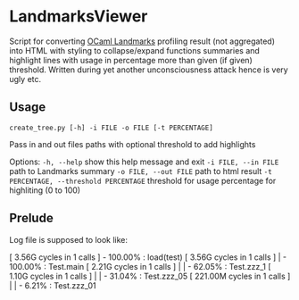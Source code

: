 # LandmarksViewer

Script for converting [OCaml Landmarks](https://github.com/LexiFi/landmarks) profiling result (not aggregated) into HTML with styling to collapse/expand functions summaries and highlight lines with usage in percentage more than given (if given) threshold.
Written during yet another unconsciousness attack hence is very ugly etc.

## Usage

`create_tree.py [-h] -i FILE -o FILE [-t PERCENTAGE]`

Pass in and out files paths with optional threshold to add highlights

Options:
`-h, --help` show this help message and exit
`-i FILE, --in FILE` path to Landmarks summary
`-o FILE, --out FILE` path to html result
`-t PERCENTAGE, --threshold PERCENTAGE` threshold for usage percentage for highliting (0 to 100)

## Prelude

Log file is supposed to look like:

[    3.56G cycles in 1 calls ]     - 100.00% : load(test)
[    3.56G cycles in 1 calls ]     |   - 100.00% : Test.main
[    2.21G cycles in 1 calls ]     |   |   - 62.05% : Test.zzz_1
[    1.10G cycles in 1 calls ]     |   |   - 31.04% : Test.zzz_05
[  221.00M cycles in 1 calls ]     |   |   -  6.21% : Test.zzz_01
